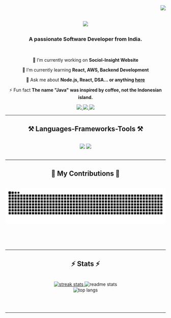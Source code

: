 <img align="right" src="https://visitor-badge.laobi.icu/badge?page_id=SakhiDesai.SakhiDesai" />

<h1 align="center">
    <img src="https://readme-typing-svg.herokuapp.com/?font=Righteous&size=35&center=true&vCenter=true&width=500&height=70&duration=4000&lines=Hi+There!+👋;+I'm+Sakhi+Desai!;" />
</h1>

<h3 align="center">A passionate Software Developer from India.</h3>

<br/>

<div align="center">
 
 🔭 I’m currently working on **Sociol-Insight Website**
 
 🌱 I’m currently learning **React, AWS, Backend Development**

💬 Ask me about **Node.js, React, DSA... or anything [here](https://github.com/SakhiDesai/SakhiDesai/issues)**

⚡ Fun fact **The name "Java" was inspired by coffee, not the Indonesian island.**

 </div>
 
<div align="center"> 
  <a href="mailto:sakhisdesai@gmail.com">
    <img src="https://img.shields.io/badge/Gmail-333333?style=for-the-badge&logo=gmail&logoColor=red" />
  </a>
  <a href="https://www.linkedin.com/in/sakhi-desai-11505a27b/" target="_blank">
    <img src="https://img.shields.io/badge/LinkedIn-0077B5?style=for-the-badge&logo=linkedin&logoColor=white" target="_blank" />
  </a>
  <a href="https://github.com/SakhiDesai" target="_blank">
     <img src="https://img.shields.io/badge/Portfolio-FF5722?style=for-the-badge&logo=todoist&logoColor=white" target="_blank" />
  </a>
</div>

 <hr/>
 
<h2 align="center">⚒️ Languages-Frameworks-Tools ⚒️</h2>
<br/>
<div align="center">
    <img src="https://skillicons.dev/icons?i=react,bootstrap,mui,html,css,vscode,github,figma,tailwind,git,r" />
    <img src="https://skillicons.dev/icons?i=nodejs,python,javascript,typescript,express,firebase,mongodb,c,java,nextjs,mysql,flask" /><br>
</div>

<br/>
<hr/>

<div align="center">
  <h2>🐍 My Contributions 🐍</h2>
  <br>
  <img alt="snake eating my contributions" src="https://raw.githubusercontent.com/SakhiDesai/SakhiDesai/output/github-contribution-grid-snake.svg" />
  
  <br/><br/><br/>
</div>

<hr/>

<h2 align="center">⚡ Stats ⚡</h2>
<br>
<div align="center">
  <a href="https://git.io/streak-stats">
    <img width=390 src="https://streak-stats.demolab.com/?user=SakhiDesai" alt="streak stats"/>
  </a>
  <img width=390 src="https://github-readme-stats.vercel.app/api?username=SakhiDesai&count_private=true&show_icons=true&theme=react&rank_icon=github&border_radius=10" alt="readme stats" />
  <br/>
  <img width=325 align="center" src="https://github-readme-stats.vercel.app/api/top-langs/?username=SakhiDesai&hide=HTML&langs_count=8&layout=compact&theme=react&border_radius=10&size_weight=0.5&count_weight=0.5&exclude_repo=github-readme-stats" alt="top langs" />
</div>

<br/><br/>

<hr/>

<br/>

<br/>
